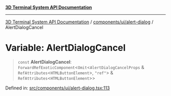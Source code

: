 [**3D Terminal System API Documentation**](../../../../README.md)

***

[3D Terminal System API Documentation](../../../../README.md) / [components/ui/alert-dialog](../README.md) / AlertDialogCancel

# Variable: AlertDialogCancel

> `const` **AlertDialogCancel**: `ForwardRefExoticComponent`\<`Omit`\<`AlertDialogCancelProps` & `RefAttributes`\<`HTMLButtonElement`\>, `"ref"`\> & `RefAttributes`\<`HTMLButtonElement`\>\>

Defined in: [src/components/ui/alert-dialog.tsx:113](https://github.com/Dicommunitas/ThreeJS_Terminal_3D2/blob/7cc56be20ce03492e7afbc2e75ffa70f9c523fe8/src/components/ui/alert-dialog.tsx#L113)
